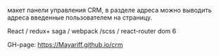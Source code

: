макет панели управления CRM, 
в разделе адреса можно выводить адреса введенные пользователем на страницу.

React / redux+ saga / webpack /scss / react-router dom 6

GH-page: https://Mayariff.github.io/crm